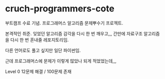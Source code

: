# cruch-programmers-cote

부트캠프 수료 기념. 프로그래머스 알고리즘 문제뿌수기 프로젝트.

본격적인 취준.
잊었던 알고리즘 감각을 다시 한 번 깨우고,,,
간만에 자료구조 알고리즘을 다시 한 번 혼내줄 레포지토리임.

다른 언어로도 풀고 싶지만 일단 파이썬임.

근데 프로그래머스에 문제가 이렇게 많았나 되게 적었었는데,,,

Level 0 12문제 해결 / 100문제 존재

